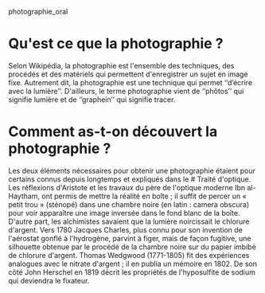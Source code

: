 photographie_oral

# Qu'est ce que la photographie ? 

Selon Wikipédia, la photographie est l'ensemble des techniques, des procédés et des matériels qui permettent d'enregistrer un sujet en image fixe. Autrement dit, la photographie est une technique qui permet ‘’d’écrire avec la lumière’’. D'ailleurs, le terme photographie vient de ‘’phôtos’’ qui signifie lumière et de ‘’graphein’’ qui signifie tracer.

# Comment as-t-on découvert la photographie ? 

Les deux éléments nécessaires pour obtenir une photographie étaient pour certains connus depuis longtemps et expliqués dans le # Traité d'optique. 
Les réflexions d'Aristote et les travaux du père de l'optique moderne Ibn al-Haytham, ont permis de mettre la réalité en boîte ; il suffit de percer un « petit trou » (sténopé) dans une chambre noire (en latin : camera obscura) pour voir apparaître une image inversée dans le fond blanc de la boîte. D'autre part, les alchimistes savaient que la lumière noircissait le chlorure d'argent. Vers 1780 Jacques Charles, plus connu pour son invention de l'aérostat gonflé à l'hydrogène, parvint à figer, mais de façon fugitive, une silhouette obtenue par le procédé de la chambre noire sur du papier imbibé de chlorure d'argent. Thomas Wedgwood (1771-1805) fit des expériences analogues avec le nitrate d'argent ; il en publia un mémoire en 1802. De son côté John Herschel en 1819 décrit les propriétés de l'hyposulfite de sodium qui deviendra le fixateur.

